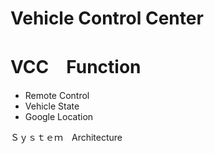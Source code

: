 Vehicle Control Center
===

# VCC　Function
*  Remote Control
*  Vehicle State 
*  Google Location

Ｓｙｓｔｅｍ　Architecture

